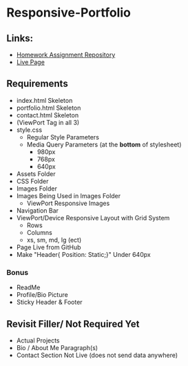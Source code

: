 # Responsive-Portfolio

## Links:
- [Homework Assignment Repository](https://github.com/UCF-Coding-Boot-Camp/UCF-LKM-FSF-PT-08-2019-U-C/blob/master/02-css-bootstrap/02-Homework/Instructions/homework-instructions.md)
- [Live Page](https://decronin.github.io/Responsive-Portfolio/)

## Requirements
* index.html Skeleton
* portfolio.html Skeleton
* contact.html Skeleton
 * (ViewPort Tag in all 3)
* style.css
  * Regular Style Parameters
  * Media Query Parameters (at the <b>bottom</b> of stylesheet)
    * 980px
    * 768px
    * 640px
* Assets Folder
* CSS Folder
* Images Folder
* Images Being Used in Images Folder
  * ViewPort Responsive Images
* Navigation Bar
* ViewPort/Device Responsive Layout with Grid System
  * Rows
  * Columns
  * xs, sm, md, lg (ect)
* Page Live from GitHub
* Make "Header{ Position: Static;}" Under 640px

### Bonus
* ReadMe
* Profile/Bio Picture
* Sticky Header & Footer

## Revisit Filler/ Not Required Yet
* Actual Projects
* Bio / About Me Paragraph(s)
* Contact Section Not Live (does not send data anywhere)
